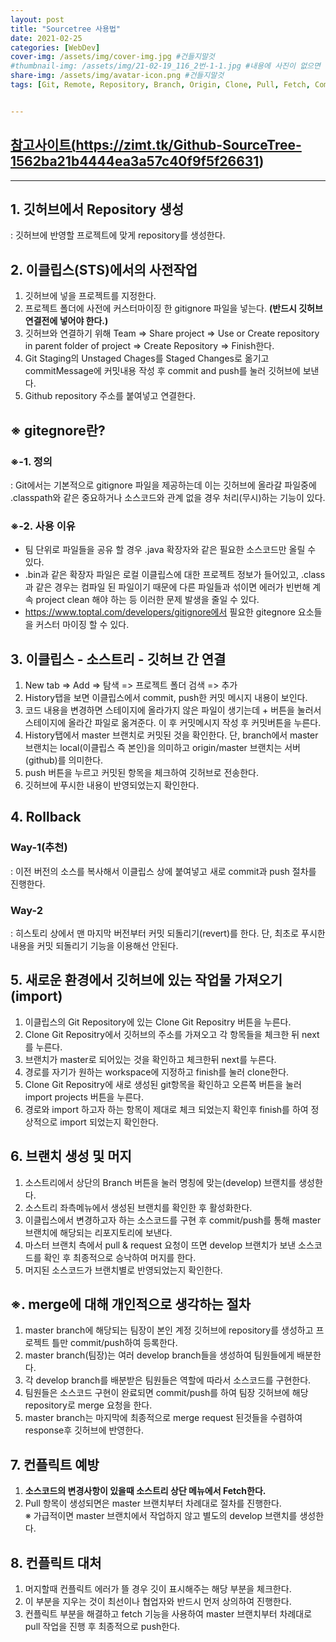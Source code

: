 ```yaml
---
layout: post
title: "Sourcetree 사용법"
date: 2021-02-25
categories: [WebDev]
cover-img: /assets/img/cover-img.jpg #건들지말것
#thumbnail-img: /assets/img/21-02-19_116_2번-1-1.jpg #내용에 사진이 없으면 생략
share-img: /assets/img/avatar-icon.png #건들지말것
tags: [Git, Remote, Repository, Branch, Origin, Clone, Pull, Fetch, Commit, Push, Merge, Conflict, Rollback]


---
```


## <a href="https://zimt.tk/Github-SourceTree-1562ba21b4444ea3a57c40f9f5f26631">참고사이트(https://zimt.tk/Github-SourceTree-1562ba21b4444ea3a57c40f9f5f26631)</a>

<hr>

## 1. 깃허브에서 Repository 생성

: 깃허브에 반영할 프로젝트에 맞게 repository를 생성한다.

## 2. 이클립스(STS)에서의 사전작업
1. 깃허브에 넣을 프로젝트를 지정한다.
2. 프로젝트 폴더에 사전에 커스터마이징 한 gitignore 파일을 넣는다. **(반드시 깃허브 연결전에 넣어야 한다.)**
3. 깃허브와 연결하기 위해 Team => Share project => Use or Create repository in parent folder of project => Create Repository => Finish한다.
4. Git Staging의 Unstaged Chages를 Staged Changes로 옮기고 commitMessage에 커밋내용 작성 후 commit and push를 눌러 깃허브에 보낸다.
5. Github repository 주소를 붙여넣고 연결한다.

## ※ gitegnore란?
### ※-1. 정의
: Git에서는 기본적으로 gitignore 파일을 제공하는데 이는  깃허브에 올라갈 파일중에 .classpath와 같은 중요하거나 소스코드와 관계 없을 경우 처리(무시)하는 기능이 있다.

### ※-2.  사용 이유

- 팀 단위로 파일들을 공유 할 경우  .java 확장자와 같은 필요한 소스코드만 올릴 수 있다.
- .bin과 같은 확장자 파일은 로컬 이클립스에 대한 프로젝트 정보가 들어있고, .class과 같은 경우는 컴파일 된 파일이기 때문에 다른 파일들과 섞이면 에러가 빈번해 계속 project clean 해야 하는 등 이러한 문제 발생을 줄일 수 있다.
- https://www.toptal.com/developers/gitignore에서 필요한 gitegnore 요소들을 커스터 마이징 할 수 있다.

## 3. 이클립스 - 소스트리 - 깃허브 간 연결

1. New tab => Add => 탐색 => 프로젝트 폴더 검색 => 추가
2. History탭을 보면 이클립스에서 commit, push한 커밋 메시지 내용이 보인다.
3. 코드 내용을 변경하면 스테이지에 올라가지 않은 파일이 생기는데 + 버튼을 눌러서 스테이지에 올라간 파일로 옮겨준다. 이 후 커밋메시지 작성 후 커밋버튼을 누른다.
4. History탭에서 master 브랜치로 커밋된 것을 확인한다. 단, branch에서 master 브랜치는 local(이클립스 즉 본인)을 의미하고 origin/master 브랜치는 서버(github)를 의미한다.
5. push 버튼을 누르고 커밋된 항목을 체크하여 깃허브로 전송한다.
6. 깃허브에 푸시한 내용이 반영되었는지 확인한다.

## 4. Rollback
### Way-1(추천)

: 이전 버전의 소스를 복사해서 이클립스 상에 붙여넣고 새로 commit과 push 절차를 진행한다.

### Way-2

 : 히스토리 상에서 맨 마지막 버전부터 커밋 되돌리기(revert)를 한다. 단, 최초로 푸시한 내용을 커밋 되돌리기 기능을 이용해선 안된다.


## 5. 새로운 환경에서 깃허브에 있는 작업물 가져오기(import)

1. 이클립스의 Git Repository에 있는 Clone Git Repositry 버튼을 누른다.
2. Clone Git Repositry에서 깃허브의 주소를 가져오고 각 항목들을 체크한 뒤 next를 누른다.
3. 브랜치가 master로 되어있는 것을 확인하고 체크한뒤 next를 누른다.
4. 경로를 자기가 원하는 workspace에 지정하고 finish를 눌러 clone한다.
5. Clone Git Repositry에 새로 생성된 git항목을 확인하고 오른쪽 버튼을 눌러 import projects 버튼을 누른다.
6. 경로와 import 하고자 하는 항목이 제대로 체크 되었는지 확인후 finish를 하여 정상적으로 import 되었는지 확인한다.

## 6. 브랜치 생성 및 머지
1. 소스트리에서 상단의 Branch 버튼을 눌러 명칭에 맞는(develop) 브랜치를 생성한다.
2. 소스트리 좌측메뉴에서 생성된 브랜치를 확인한 후 활성화한다.
3. 이클립스에서 변경하고자 하는 소스코드를 구현 후 commit/push를 통해 master 브랜치에 해당되는 리포지토리에 보낸다. 
4. 마스터 브랜치 측에서 pull & request 요청이 뜨면 develop 브랜치가 보낸 소스코드를 확인 후 최종적으로 승낙하여 머지를 한다.
5. 머지된 소스코드가 브랜치별로 반영되었는지 확인한다.

## ※. merge에 대해 개인적으로 생각하는 절차

1. master branch에 해당되는 팀장이 본인 계정 깃허브에 repository를 생성하고 프로젝트 틀만 commit/push하여 등록한다.
2. master branch(팀장)는 여러 develop branch들을 생성하여 팀원들에게 배분한다.
3. 각 develop branch를 배분받은 팀원들은 역할에 따라서 소스코드를 구현한다.
4. 팀원들은 소스코드 구현이 완료되면 commit/push를 하여 팀장 깃허브에 해당 repository로 merge 요청을 한다.
5. master branch는 마지막에 최종적으로 merge request 된것들을 수렴하여 response후 깃허브에 반영한다.

## 7. 컨플릭트 예방

1. **소스코드의 변경사항이 있을때 소스트리 상단 메뉴에서 Fetch한다.**
2. Pull 항목이 생성되면은 master 브랜치부터 차례대로 절차를 진행한다.  
※ 가급적이면 master 브랜치에서 작업하지 않고 별도의 develop 브랜치를 생성한다.

## 8. 컨플릭트 대처

1. 머지할때 컨플릭트 에러가 뜰 경우 깃이 표시해주는 해당 부분을 체크한다.
2. 이 부분을 지우는 것이 최선이나 협업자와 반드시 먼저 상의하여 진행한다.
3. 컨플릭트 부분을 해결하고 fetch 기능을 사용하여 master 브랜치부터 차례대로 pull 작업을 진행 후 최종적으로 push한다.

